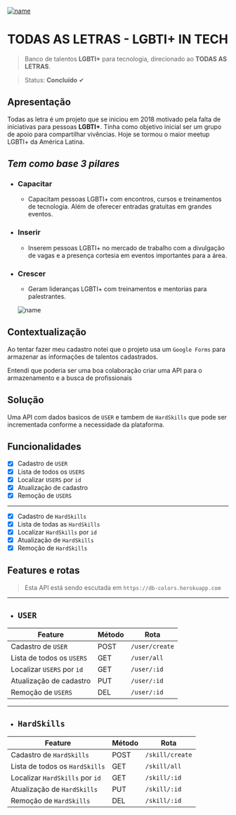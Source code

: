 [![name](https://raw.githubusercontent.com/StefaneAL/DB-Colors/main/igm/capa.jpeg)](https://www.todasasletras.org/)

# TODAS AS LETRAS - LGBTI+ IN TECH

> Banco de  talentos **LGBTI+** para tecnologia, direcionado ao **TODAS AS LETRAS**.

> Status: **Concluído** ✔

## **Apresentação** 
Todas as letra é um projeto que se iniciou em 2018 motivado pela falta de iniciativas para pessoas **LGBTI+**. Tinha como objetivo inicial ser um grupo de apoio para compartilhar vivências. 
Hoje se tormou o maior meetup LGBTI+ da América Latina.

## *Tem como base 3 pilares* 

* ### **Capacitar** 
    * Capacitam pessoas LGBTI+ com encontros, cursos e treinamentos de tecnologia. Além de oferecer entradas gratuitas em grandes eventos.

* ### **Inserir**
    * Inserem pessoas LGBTI+ no mercado de trabalho com a divulgação de vagas e a presença cortesia em eventos importantes para a área.

* ### **Crescer**
    * Geram lideranças LGBTI+ com treinamentos e mentorias para palestrantes.

    ![name](https://raw.githubusercontent.com/StefaneAL/DB-Colors/main/igm/dados.jpeg)


## **Contextualização** 
Ao tentar fazer meu cadastro notei que o projeto usa um `Google Forms` para armazenar as informações de talentos cadastrados.

Entendi que poderia ser uma boa colaboração criar uma API para o armazenamento e a busca de profissionais 

## **Solução** 
Uma API com dados basicos de `USER` e tambem de `HardSkills` que pode ser incrementada conforme a necessidade da plataforma.

## **Funcionalidades** 
- [X] Cadastro de `USER`
- [X] Lista de todos os `USERS`
- [X] Localizar `USERS` por `id`
- [X] Atualização de cadastro 
- [X] Remoção de `USERS`
---
- [X] Cadastro de `HardSkills`
- [X] Lista de todas as `HardSkills`
- [X] Localizar `HardSkills` por `id`
- [X] Atualização de `HardSkills` 
- [X] Remoção de `HardSkills`

## **Features e rotas**

>Esta API está sendo escutada em `https://db-colors.herokuapp.com` 
---
* ## `USER`

| Feature | Método | Rota |
|---------|--------|------|
| Cadastro de `USER`| POST | `/user/create` |
| Lista de todos os `USERS`| GET | `/user/all` |
| Localizar `USERS` por `id` | GET | `/user/:id` |
| Atualização de cadastro | PUT | `/user/:id` |
| Remoção de `USERS` | DEL | `/user/:id` |

---

* ## `HardSkills`

| Feature | Método | Rota |
|---------|--------|------|
| Cadastro de `HardSkills`| POST | `/skill/create` |
| Lista de todos os `HardSkills`| GET | `/skill/all` |
| Localizar `HardSkills` por `id` | GET | `/skill/:id` |
| Atualização de `HardSkills` | PUT | `/skill/:id` |
| Remoção de `HardSkills` | DEL | `/skill/:id` |
